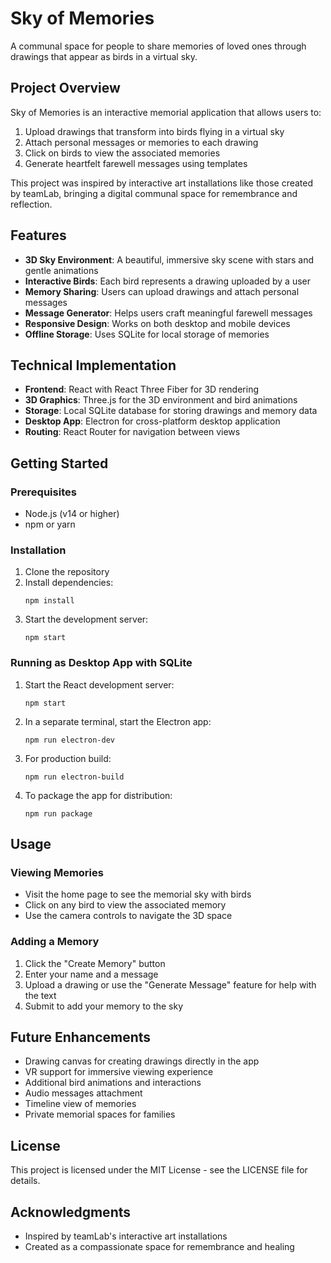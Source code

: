 # Sky of Memories

A communal space for people to share memories of loved ones through drawings that appear as birds in a virtual sky.

## Project Overview

Sky of Memories is an interactive memorial application that allows users to:

1. Upload drawings that transform into birds flying in a virtual sky
2. Attach personal messages or memories to each drawing
3. Click on birds to view the associated memories
4. Generate heartfelt farewell messages using templates

This project was inspired by interactive art installations like those created by teamLab, bringing a digital communal space for remembrance and reflection.

## Features

- **3D Sky Environment**: A beautiful, immersive sky scene with stars and gentle animations
- **Interactive Birds**: Each bird represents a drawing uploaded by a user
- **Memory Sharing**: Users can upload drawings and attach personal messages
- **Message Generator**: Helps users craft meaningful farewell messages
- **Responsive Design**: Works on both desktop and mobile devices
- **Offline Storage**: Uses SQLite for local storage of memories

## Technical Implementation

- **Frontend**: React with React Three Fiber for 3D rendering
- **3D Graphics**: Three.js for the 3D environment and bird animations
- **Storage**: Local SQLite database for storing drawings and memory data
- **Desktop App**: Electron for cross-platform desktop application
- **Routing**: React Router for navigation between views

## Getting Started

### Prerequisites

- Node.js (v14 or higher)
- npm or yarn

### Installation

1. Clone the repository
2. Install dependencies:
   ```
   npm install
   ```
3. Start the development server:
   ```
   npm start
   ```

### Running as Desktop App with SQLite

1. Start the React development server:
   ```
   npm start
   ```
2. In a separate terminal, start the Electron app:
   ```
   npm run electron-dev
   ```
3. For production build:
   ```
   npm run electron-build
   ```
4. To package the app for distribution:
   ```
   npm run package
   ```

## Usage

### Viewing Memories

- Visit the home page to see the memorial sky with birds
- Click on any bird to view the associated memory
- Use the camera controls to navigate the 3D space

### Adding a Memory

1. Click the "Create Memory" button
2. Enter your name and a message
3. Upload a drawing or use the "Generate Message" feature for help with the text
4. Submit to add your memory to the sky

## Future Enhancements

- Drawing canvas for creating drawings directly in the app
- VR support for immersive viewing experience
- Additional bird animations and interactions
- Audio messages attachment
- Timeline view of memories
- Private memorial spaces for families

## License

This project is licensed under the MIT License - see the LICENSE file for details.

## Acknowledgments

- Inspired by teamLab's interactive art installations
- Created as a compassionate space for remembrance and healing
